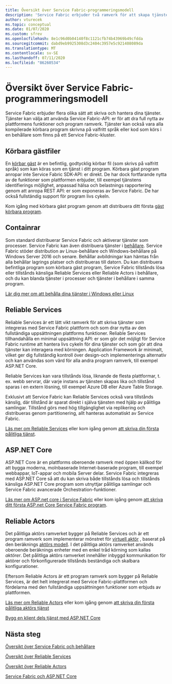 ```yaml
---
title: Översikt över Service Fabric-programmeringsmodell
description: 'Service Fabric erbjuder två ramverk för att skapa tjänster: aktörs ramverket och tjänst ramverket. De erbjuder distinkta kompromisser i enkelhet och kontroll.'
author: vturecek
ms.topic: conceptual
ms.date: 01/07/2020
ms.custom: sfrev
ms.openlocfilehash: 8e1c96d0b04140f8c1121cfb74b43969b49cfdda
ms.sourcegitcommit: dabd9eb9925308d3c2404c3957e5c921408089da
ms.translationtype: MT
ms.contentlocale: sv-SE
ms.lasthandoff: 07/11/2020
ms.locfileid: "86260534"
---
```

# <a name="service-fabric-programming-model-overview"></a>Översikt över Service Fabric-programmeringsmodell

Service Fabric erbjuder flera olika sätt att skriva och hantera dina tjänster. Tjänster kan välja att använda Service Fabric-API: er för att dra full nytta av plattformens funktioner och program ramverk. Tjänster kan också vara alla kompilerade körbara program skrivna på valfritt språk eller kod som körs i en behållare som finns på ett Service Fabric-kluster.

## <a name="guest-executables"></a>Körbara gästfiler

En [körbar gäst](service-fabric-guest-executables-introduction.md) är en befintlig, godtycklig körbar fil (som skrivs på valfritt språk) som kan köras som en tjänst i ditt program. Körbara gäst program anropar inte Service Fabric SDK-API: er direkt. De har dock fortfarande nytta av de funktioner som plattformen erbjuder, till exempel tjänstens identifierings möjlighet, anpassad hälsa och belastnings rapportering genom att anropa REST API: er som exponeras av Service Fabric. De har också fullständig support för program livs cykeln.

Kom igång med körbara gäst program genom att distribuera ditt första [gäst körbara program](service-fabric-deploy-existing-app.md).

## <a name="containers"></a>Containrar

Som standard distribuerar Service Fabric och aktiverar tjänster som processer. Service Fabric kan även distribuera tjänster i [behållare](service-fabric-containers-overview.md). Service Fabric stöder distribution av Linux-behållare och Windows-behållare på Windows Server 2016 och senare. Behållar avbildningar kan hämtas från alla behållar lagrings platser och distribueras till datorn. Du kan distribuera befintliga program som körbara gäst program, Service Fabric tillstånds lösa eller tillstånds känsliga Reliable Services eller Reliable Actors i behållare, och du kan blanda tjänster i processer och tjänster i behållare i samma program.

[Lär dig mer om att behålla dina tjänster i Windows eller Linux](./service-fabric-get-started-containers.md)

## <a name="reliable-services"></a>Reliable Services

Reliable Services är ett lätt vikt ramverk för att skriva tjänster som integreras med Service Fabric plattform och som drar nytta av den fullständiga uppsättningen plattforms funktioner. Reliable Services tillhandahålla en minimal uppsättning API: er som gör det möjligt för Service Fabric runtime att hantera livs cykeln för dina tjänster och som gör att dina tjänster kan interagera med körningen. Application Framework är minimalt, vilket ger dig fullständig kontroll över design-och implementerings alternativ och kan användas som värd för alla andra program ramverk, till exempel ASP.NET Core.

Reliable Services kan vara tillstånds lösa, liknande de flesta plattformar, t. ex. webb servrar, där varje instans av tjänsten skapas lika och tillstånd sparas i en extern lösning, till exempel Azure DB eller Azure Table Storage.

Exklusivt att Service Fabric kan Reliable Services också vara tillstånds känslig, där tillstånd är sparat direkt i själva tjänsten med hjälp av pålitliga samlingar. Tillstånd görs med hög tillgänglighet via replikering och distribueras genom partitionering, allt hanteras automatiskt av Service Fabric.

[Läs mer om Reliable Services](service-fabric-reliable-services-introduction.md) eller kom igång genom [att skriva din första pålitliga tjänst](service-fabric-reliable-services-quick-start.md).

## <a name="aspnet-core"></a>ASP.NET Core

ASP.NET Core är en plattforms oberoende ramverk med öppen källkod för att bygga moderna, molnbaserade Internet-baserade program, till exempel webbappar, IoT-appar och mobila Server delar. Service Fabric integreras med ASP.NET Core så att du kan skriva både tillstånds lösa och tillstånds känsliga ASP.NET Core program som utnyttjar pålitliga samlingar och Service Fabric avancerade Orchestration-funktioner.

[Läs mer om ASP.net core i Service Fabric](service-fabric-reliable-services-communication-aspnetcore.md) eller kom igång genom [att skriva ditt första ASP.net Core Service Fabric program](service-fabric-tutorial-create-dotnet-app.md).

## <a name="reliable-actors"></a>Reliable Actors

Det pålitliga aktörs ramverket bygger på Reliable Services och är ett program ramverk som implementerar mönstret för [virtuell aktör](https://research.microsoft.com/en-us/projects/orleans/) , baserat på den beräknings [aktörs modell](https://en.wikipedia.org/wiki/Actor_model). I det pålitliga aktörs ramverket används oberoende beräknings enheter med en enkel tråd körning som kallas *aktörer*. Det pålitliga aktörs ramverket innehåller inbyggd kommunikation för aktörer och förkonfigurerade tillstånds beständiga och skalbara konfigurationer.

Eftersom Reliable Actors är ett program ramverk som bygger på Reliable Services, är det helt integrerat med Service Fabric-plattformen och fördelarna med den fullständiga uppsättningen funktioner som erbjuds av plattformen.

[Läs mer om Reliable Actors](service-fabric-reliable-actors-introduction.md) eller kom igång genom [att skriva din första pålitliga aktörs tjänst](service-fabric-reliable-actors-get-started.md)

[Bygg en klient dels tjänst med ASP.NET Core](service-fabric-reliable-services-communication-aspnetcore.md)

## <a name="next-steps"></a>Nästa steg

[Översikt över Service Fabric och behållare](service-fabric-containers-overview.md)

[Översikt över Reliable Services](service-fabric-reliable-services-introduction.md)

[Översikt över Reliable Actors](service-fabric-reliable-actors-introduction.md)

[Service Fabric och ASP.NET Core](service-fabric-reliable-services-communication-aspnetcore.md)
